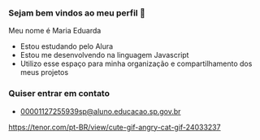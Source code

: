 ### Sejam bem vindos ao meu perfil 🤍

Meu nome é Maria Eduarda 

- Estou estudando pelo Alura
- Estou me desenvolvendo na linguagem Javascript
- Utilizo esse espaço para minha organização e compartilhamento dos meus projetos

### Quiser entrar em contato 

- 00001127255939sp@aluno.educacao.sp.gov.br
  



https://tenor.com/pt-BR/view/cute-gif-angry-cat-gif-24033237
